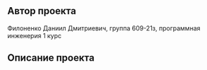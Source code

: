 # 
## Автор проекта
Филоненко Даниил Дмитриевич, группа 609-21з, программная инженерия 1 курс
## Описание проекта

